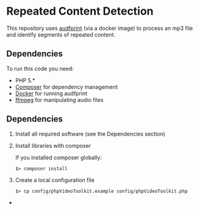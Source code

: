 # Repeated Content Detection

This repository uses [audfprint](https://github.com/dpwe/audfprint) (via a docker image) to process an mp3 file and identify segments of repeated content.

## Dependencies

To run this code you need:

* PHP 5.*
* [Composer](https://getcomposer.org/) for dependency management
* [Docker](https://www.docker.com/) for running audfprint
* [ffmpeg](https://ffmpeg.org/) for manipulating audio files



## Dependencies

1. Install all required software (see the Dependencies section)

2. Install libraries with composer

	If you installed composer globally:

	```shell
	$> composer install
	```

3. Create a local configuration file

	```shell
	$> cp config/phpVideoToolkit.example config/phpVideoToolkit.php
	```
* 